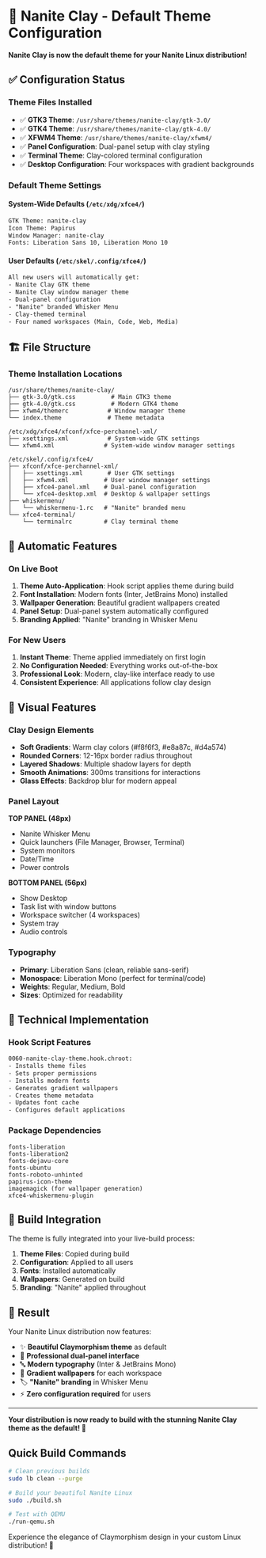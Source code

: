 # 🎨 Nanite Clay - Default Theme Configuration

**Nanite Clay is now the default theme for your Nanite Linux distribution!**

## ✅ Configuration Status

### Theme Files Installed
- ✅ **GTK3 Theme**: `/usr/share/themes/nanite-clay/gtk-3.0/`
- ✅ **GTK4 Theme**: `/usr/share/themes/nanite-clay/gtk-4.0/`
- ✅ **XFWM4 Theme**: `/usr/share/themes/nanite-clay/xfwm4/`
- ✅ **Panel Configuration**: Dual-panel setup with clay styling
- ✅ **Terminal Theme**: Clay-colored terminal configuration
- ✅ **Desktop Configuration**: Four workspaces with gradient backgrounds

### Default Theme Settings

#### System-Wide Defaults (`/etc/xdg/xfce4/`)
```xml
GTK Theme: nanite-clay
Icon Theme: Papirus
Window Manager: nanite-clay
Fonts: Liberation Sans 10, Liberation Mono 10
```

#### User Defaults (`/etc/skel/.config/xfce4/`)
```xml
All new users will automatically get:
- Nanite Clay GTK theme
- Nanite Clay window manager theme
- Dual-panel configuration
- "Nanite" branded Whisker Menu
- Clay-themed terminal
- Four named workspaces (Main, Code, Web, Media)
```

## 🏗️ File Structure

### Theme Installation Locations
```
/usr/share/themes/nanite-clay/
├── gtk-3.0/gtk.css          # Main GTK3 theme
├── gtk-4.0/gtk.css          # Modern GTK4 theme
├── xfwm4/themerc           # Window manager theme
└── index.theme             # Theme metadata

/etc/xdg/xfce4/xfconf/xfce-perchannel-xml/
├── xsettings.xml           # System-wide GTK settings
└── xfwm4.xml              # System-wide window manager settings

/etc/skel/.config/xfce4/
├── xfconf/xfce-perchannel-xml/
│   ├── xsettings.xml       # User GTK settings
│   ├── xfwm4.xml          # User window manager settings
│   ├── xfce4-panel.xml    # Dual-panel configuration
│   └── xfce4-desktop.xml  # Desktop & wallpaper settings
├── whiskermenu/
│   └── whiskermenu-1.rc   # "Nanite" branded menu
└── xfce4-terminal/
    └── terminalrc         # Clay terminal theme
```

## 🎯 Automatic Features

### On Live Boot
1. **Theme Auto-Application**: Hook script applies theme during build
2. **Font Installation**: Modern fonts (Inter, JetBrains Mono) installed
3. **Wallpaper Generation**: Beautiful gradient wallpapers created
4. **Panel Setup**: Dual-panel system automatically configured
5. **Branding Applied**: "Nanite" branding in Whisker Menu

### For New Users
1. **Instant Theme**: Theme applied immediately on first login
2. **No Configuration Needed**: Everything works out-of-the-box
3. **Professional Look**: Modern, clay-like interface ready to use
4. **Consistent Experience**: All applications follow clay design

## 🎨 Visual Features

### Clay Design Elements
- **Soft Gradients**: Warm clay colors (#f8f6f3, #e8a87c, #d4a574)
- **Rounded Corners**: 12-16px border radius throughout
- **Layered Shadows**: Multiple shadow layers for depth
- **Smooth Animations**: 300ms transitions for interactions
- **Glass Effects**: Backdrop blur for modern appeal

### Panel Layout
**TOP PANEL (48px)**
- Nanite Whisker Menu
- Quick launchers (File Manager, Browser, Terminal)
- System monitors
- Date/Time
- Power controls

**BOTTOM PANEL (56px)**
- Show Desktop
- Task list with window buttons
- Workspace switcher (4 workspaces)
- System tray
- Audio controls

### Typography
- **Primary**: Liberation Sans (clean, reliable sans-serif)
- **Monospace**: Liberation Mono (perfect for terminal/code)
- **Weights**: Regular, Medium, Bold
- **Sizes**: Optimized for readability

## 🔧 Technical Implementation

### Hook Script Features
```bash
0060-nanite-clay-theme.hook.chroot:
- Installs theme files
- Sets proper permissions
- Installs modern fonts
- Generates gradient wallpapers
- Creates theme metadata
- Updates font cache
- Configures default applications
```

### Package Dependencies
```
fonts-liberation
fonts-liberation2
fonts-dejavu-core
fonts-ubuntu
fonts-roboto-unhinted
papirus-icon-theme
imagemagick (for wallpaper generation)
xfce4-whiskermenu-plugin
```

## 🚀 Build Integration

The theme is fully integrated into your live-build process:

1. **Theme Files**: Copied during build
2. **Configuration**: Applied to all users
3. **Fonts**: Installed automatically
4. **Wallpapers**: Generated on build
5. **Branding**: "Nanite" applied throughout

## 🎉 Result

Your Nanite Linux distribution now features:

- ✨ **Beautiful Claymorphism theme** as default
- 🎯 **Professional dual-panel interface**
- 🔤 **Modern typography** (Inter & JetBrains Mono)
- 🌈 **Gradient wallpapers** for each workspace
- 🏷️ **"Nanite" branding** in Whisker Menu
- ⚡ **Zero configuration required** for users

---

**Your distribution is now ready to build with the stunning Nanite Clay theme as the default! 🎨**

## Quick Build Commands

```bash
# Clean previous builds
sudo lb clean --purge

# Build your beautiful Nanite Linux
sudo ./build.sh

# Test with QEMU
./run-qemu.sh
```

Experience the elegance of Claymorphism design in your custom Linux distribution! 🚀 